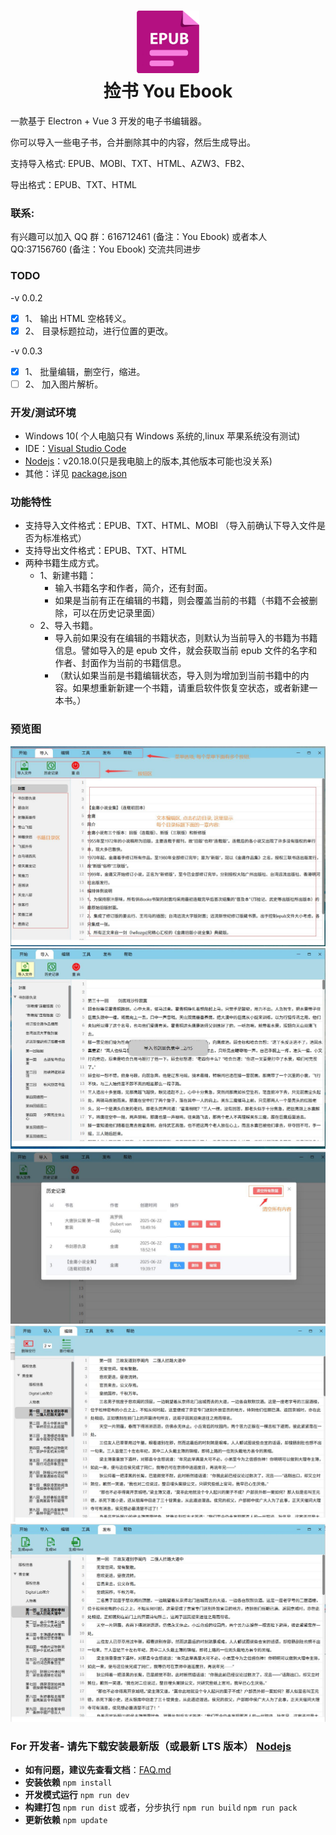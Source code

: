 # <div align='center'><img src="https://github.com/laowus/You-Ebook/blob/main/public/icon.png" width="100" height="100"><br/>捡书 You Ebook</div>

一款基于 Electron + Vue 3 开发的电子书编辑器。

你可以导入一些电子书，合并删除其中的内容，然后生成导出。

支持导入格式: EPUB、MOBI、TXT、HTML、AZW3、FB2、

导出格式：EPUB、TXT、HTML

### 联系:

有兴趣可以加入
QQ 群：616712461 (备注：You Ebook)
或者本人
QQ:37156760 (备注：You Ebook)
交流共同进步

### TODO

-v 0.0.2

- [X]  1、 输出 HTML 空格转义。
- [X]  2、 目录标题拉动，进行位置的更改。

-v 0.0.3

- [X]  1、 批量编辑，删空行，缩进。
- [ ]  2、 加入图片解析。

### 开发/测试环境

- Windows 10( 个人电脑只有 Windows 系统的,linux 苹果系统没有测试)
- IDE：[Visual Studio Code](https://code.visualstudio.com/)
- [Nodejs](https://nodejs.org/)：v20.18.0(只是我电脑上的版本,其他版本可能也没关系)
- 其他：详见 [package.json](package.json)

### 功能特性

- 支持导入文件格式：EPUB、TXT、HTML、MOBI （导入前确认下导入文件是否为标准格式）
- 支持导出文件格式：EPUB、TXT、HTML
- 两种书籍生成方式。
  - 1、新建书籍：
    - 输入书籍名字和作者，简介，还有封面。
    - 如果是当前有正在编辑的书籍，则会覆盖当前的书籍（书籍不会被删除，可以在历史记录里面）
  - 2、导入书籍。
    - 导入前如果没有在编辑的书籍状态，则默认为当前导入的书籍为书籍信息。譬如导入的是 epub 文件，就会获取当前 epub 文件的名字和作者、封面作为当前的书籍信息。
    - （默认如果当前是书籍编辑状态，导入则为增加到当前书籍中的内容。如果想重新新建一个书籍，请重启软件恢复空状态，或者新建一本书。）

### 预览图

![Github snap 1.png](https://github.com/laowus/You-Ebook/blob/main/snapshot/01.jpg)
![Github snap 2.png](https://github.com/laowus/You-Ebook/blob/main/snapshot/02.jpg)
![Github snap 3.png](https://github.com/laowus/You-Ebook/blob/main/snapshot/03.jpg)
![Github snap 4.png](https://github.com/laowus/You-Ebook/blob/main/snapshot/04.jpg)
![Github snap 5.png](https://github.com/laowus/You-Ebook/blob/main/snapshot/05.jpg)

### For 开发者- 请先下载安装最新版（或最新 LTS 版本） [Nodejs](https://nodejs.org/)

- <b>如有问题，建议先查看文档</b>：[FAQ.md](FAQ.md)
- <b>安装依赖</b>
  `npm install`
- <b>开发模式运行</b>
  `npm run dev`
- <b>构建打包</b>
  `npm run dist`
  或者，分步执行
  `npm run build`
  `npm run pack`
- <b>更新依赖</b>
  `npm update`
